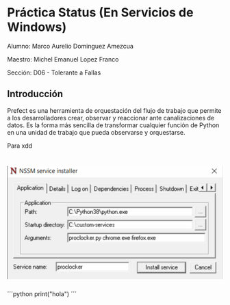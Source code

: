 # Práctica Status (En Servicios de Windows)

Alumno: Marco Aurelio Dominguez Amezcua

Maestro: Michel Emanuel Lopez Franco

Sección: D06 - Tolerante a Fallas

## Introducción

Prefect es una herramienta de orquestación del flujo de trabajo que permite a los desarrolladores crear, observar y reaccionar ante canalizaciones de datos. Es la forma más sencilla de transformar cualquier función de Python en una unidad de trabajo que pueda observarse y orquestarse.

Para xdd

# ![NS](https://github.com/MarcoAurelio-1tb/ToleranteAFallas_2023B/blob/main/Status/Imagenes/nonsucking.PNG)

´´´python
print("hola")
´´´
